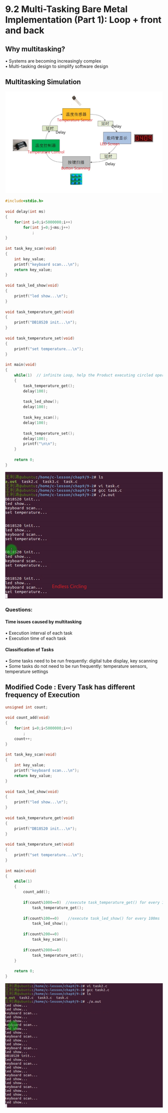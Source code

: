 # 9.2 Multi-Tasking Bare Metal Implementation (Part 1): Loop + front and back



## Why multitasking?

• Systems are becoming increasingly complex  
• Multi-tasking design to simplify software design  

## Multitasking Simulation

![01](https://github.com/knightsummon/02-Computer-underlying-programming-and-system-optimization/blob/main/09%20CPU%20and%20Operating%20System/9.2%20Multi-Tasking%20Bare%20Metal%20Implementation%20(Part%201)%20Loop%20%2B%20front%20and%20back.assets/01.jpg)

```c
#include<stdio.h>

void delay(int ms)
{
	for(int i=0;i<5000000;i++)
		for(int j=0;j<ms;j++)
			;
}

int task_key_scan(void)
{
	int key_value;
	printf("keyboard scan...\n");
	return key_value;
}

void task_led_show(void)
{
	printf("led show...\n");
}

void task_temperature_get(void)
{
	printf("DB18S20 init...\n");
}

void task_temperature_set(void)
{
	printf("set temperature...\n");
}

int main(void)
{
	while(1)  // infinite Loop, help the Product executing circled operations
	{
		task_temperature_get();
		delay(100);

		task_led_show();
		delay(100);

		task_key_scan();
		delay(100);

		task_temperature_set();
		delay(100);
		printf("\n\n");
	}

	return 0;
}
```

![02](https://github.com/knightsummon/02-Computer-underlying-programming-and-system-optimization/blob/main/09%20CPU%20and%20Operating%20System/9.2%20Multi-Tasking%20Bare%20Metal%20Implementation%20(Part%201)%20Loop%20%2B%20front%20and%20back.assets/02.jpg)

### Questions:

#### Time issues caused by multitasking

• Execution interval of each task  
• Execution time of each task  

#### Classification of Tasks

• Some tasks need to be run frequently: digital tube display, key scanning  
• Some tasks do not need to be run frequently: temperature sensors, temperature settings  

## Modified Code : Every Task has different frequency of Execution

```c
unsigned int count;

void count_add(void)
{
	for(int i=0;i<5000000;i++)
		;
	count++;
}

int task_key_scan(void)
{
	int key_value;
	printf("keyboard scan...\n");
	return key_value;
}

void task_led_show(void)
{
	printf("led show...\n");
}

void task_temperature_get(void)
{
	printf("DB18S20 init...\n");
}

void task_temperature_set(void)
{
	printf("set temperature...\n");
}

int main(void)
{
	while(1)
	{
		count_add();

		if(count%1000==0)  //execute task_temperature_get() for every 1000ms
			task_temperature_get();

		if(count%100==0)	//execute task_led_show() for every 100ms
			task_led_show();

		if(count%200==0)
			task_key_scan();

		if(count%2000==0)
			task_temperature_set();
	}

	return 0;
}
```

![03](https://github.com/knightsummon/02-Computer-underlying-programming-and-system-optimization/blob/main/09%20CPU%20and%20Operating%20System/9.2%20Multi-Tasking%20Bare%20Metal%20Implementation%20(Part%201)%20Loop%20%2B%20front%20and%20back.assets/03.jpg)

